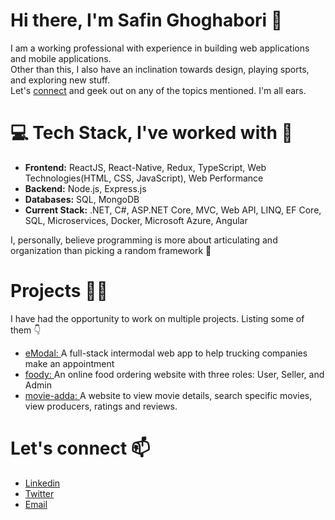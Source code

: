 # Hi there, I'm Safin Ghoghabori 👋

I am a working professional with experience in building web applications and mobile applications. <br/>
Other than this, I also have an inclination towards design, playing sports, and exploring new stuff. <br/>
Let's [connect](safinghoghabori65@gmail.com) and geek out on any of the topics mentioned. I'm all ears. 

# 💻 Tech Stack, I've worked with 🧰
* **Frontend:** ReactJS, React-Native, Redux, TypeScript, Web Technologies(HTML, CSS, JavaScript), Web Performance
* **Backend:** Node.js, Express.js
* **Databases:** SQL, MongoDB
* **Current Stack:** .NET, C#, ASP.NET Core, MVC, Web API, LINQ, EF Core, SQL, Microservices, Docker, Microsoft Azure, Angular

I, personally, believe programming is more about articulating and organization than picking a random framework 🤷

# Projects 👷‍♂️
I have had the opportunity to work on multiple projects. Listing some of them 👇

* [eModal: ](https://github.com/safinghoghabori/advent-appointment-booking) A full-stack intermodal web app to help trucking companies make an appointment
* [foody: ](https://github.com/safinghoghabori/foody) An online food ordering website with three roles: User, Seller, and Admin
* [movie-adda: ](https://github.com/safinghoghabori/movie-adda) A website to view movie details, search specific movies, view producers, ratings and reviews.


# Let's connect 📫

*  [Linkedin](https://www.linkedin.com/in/safin-ghoghabori)
*  [Twitter](https://twitter.com/GhoghaboriSafin)
*  [Email](mailto:safinghoghabori65@gmail.com)

<!--
**safinghoghabori/safinghoghabori** is a ✨ _special_ ✨ repository because its `README.md` (this file) appears on your GitHub profile.

Here are some ideas to get you started:

- 🔭 I’m currently working on ...
- 🌱 I’m currently learning ...
- 👯 I’m looking to collaborate on ...
- 🤔 I’m looking for help with ...
- 💬 Ask me about ...
- 📫 How to reach me: ...
- 😄 Pronouns: ...
- ⚡ Fun fact: ...
-->
